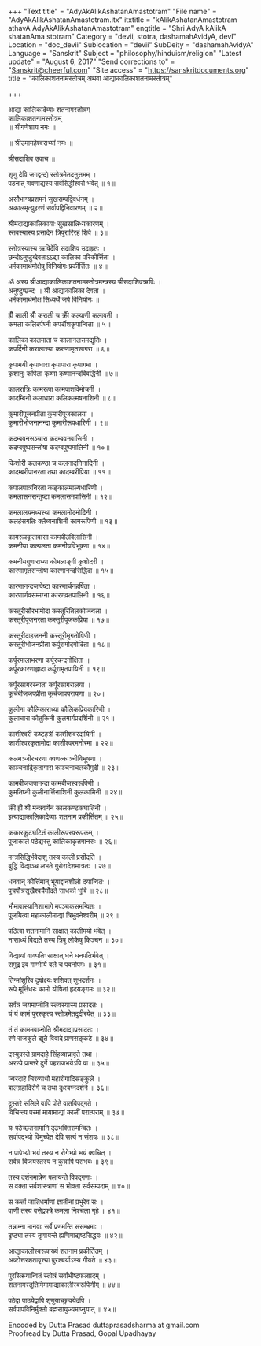 +++
"Text title" = "AdyAkAlikAshatanAmastotram"
"File name" = "AdyAkAlikAshatanAmastotram.itx"
itxtitle = "kAlikAshatanAmastotram athavA AdyAkAlikAshatanAmastotram"
engtitle = "Shri AdyA kAlikA shatanAma stotram"
Category = "devii, stotra, dashamahAvidyA, devI"
Location = "doc_devii"
Sublocation = "devii"
SubDeity = "dashamahAvidyA"
Language = "Sanskrit"
Subject = "philosophy/hinduism/religion"
"Latest update" = "August 6, 2017"
"Send corrections to" = "Sanskrit@cheerful.com"
"Site access" = "https://sanskritdocuments.org"
title = "कालिकाशतनामस्तोत्रम् अथवा आद्याकालिकाशतनामस्तोत्रम्"

+++
  
 आद्या कालिकादेव्याः शतनामस्तोत्रम्   
कालिकाशतनामस्तोत्रम्  
॥ श्रीगणेशाय नमः ॥  
  
॥ श्रीउमामहेश्वराभ्यां नमः ॥  
  
श्रीसदाशिव उवाच ॥  
  
शृणु देवि जगद्वन्द्ये स्तोत्रमेतदनुत्तमम् ।  
पठनात् श्रवणाद्यस्य सर्वसिद्धीश्वरो भवेत् ॥ १॥  
  
असौभाग्यप्रशमनं सुखसम्पद्विवर्धनम् ।  
अकालमृत्युहरणं सर्वापद्विनिवारणम् ॥ २॥  
  
श्रीमदाद्याकालिकायाः सुखसान्निध्यकारणम् ।  
स्तवस्यास्य प्रसादेन त्रिपुरारिरहं शिवे ॥ ३॥  
  
स्तोत्रस्यास्य ऋषिर्देवि सदाशिव उदाहृतः ।  
छन्दोऽनुष्टुब्देवताऽऽद्या कालिका परिकीर्त्तिता ।  
धर्मकामार्थमोक्षेषु विनियोगः प्रकीर्त्तितः ॥ ४॥  
  
ॐ अस्य श्रीआद्याकालिकाशतनामस्तोत्रमन्त्रस्य श्रीसदाशिवऋषिः ।  
अनुष्टुप्छन्दः । श्री आद्याकालिका देवता ।  
धर्मकामार्थमोक्ष सिध्यर्थे जपे विनियोगः ॥  
  
ह्रीँ काली श्रीँ कराली च क्रीँ कल्याणी कलावती ।  
कमला कलिदर्पघ्नी कपर्दीशकृपान्विता ॥ ५॥  
  
कालिका कालमाता च कालानलसमद्युतिः ।  
कपर्दिनी करालास्या करुणामृतसागरा ॥ ६॥  
  
कृपामयी कृपाधारा कृपापारा कृपागमा ।  
कृशानुः कपिला कृष्णा कृष्णानन्दविवर्द्धिनी ॥ ७॥  
  
कालरात्रिः कामरूपा कामपाशविमोचनी ।  
कादम्बिनी कलाधारा कलिकल्मषनाशिनी ॥ ८॥  
  
कुमारीपूजनप्रीता कुमारीपूजकालया ।  
कुमारीभोजनानन्दा कुमारीरूपधारिणी ॥ ९॥  
  
कदम्बवनसञ्चारा कदम्बवनवासिनी ।  
कदम्बपुष्पसन्तोषा कदम्बपुष्पमालिनी ॥ १०॥  
  
किशोरी कलकण्ठा च कलनादनिनादिनी ।  
कादम्बरीपानरता तथा कादम्बरीप्रिया ॥ ११॥  
  
कपालपात्रनिरता कङ्कालमाल्यधारिणी ।  
कमलासनसन्तुष्टा कमलासनवासिनी ॥ १२॥  
  
कमलालयमध्यस्था कमलामोदमोदिनी ।  
कलहंसगतिः क्लैब्यनाशिनी कामरूपिणी ॥ १३॥  
  
कामरूपकृतावासा कामपीठविलासिनी ।  
कमनीया कल्पलता कमनीयविभूषणा ॥ १४॥  
  
कमनीयगुणाराध्या कोमलाङ्गी कृशोदरी ।  
कारणामृतसन्तोषा कारणानन्दसिद्धिदा ॥ १५॥  
  
कारणानन्दजापेष्टा कारणार्चनहर्षिता ।  
कारणार्णवसम्मग्ना कारणव्रतपालिनी ॥ १६॥  
  
कस्तूरीसौरभामोदा कस्तूरितिलकोज्ज्वला ।  
कस्तूरीपूजनरता कस्तूरीपूजकप्रिया ॥ १७॥  
  
कस्तूरीदाहजननी कस्तूरीमृगतोषिणी ।  
कस्तूरीभोजनप्रीता कर्पूरामोदमोदिता ॥ १८॥  
  
कर्पूरमालाभरणा कर्पूरचन्दनोक्षिता ।  
कर्पूरकारणाह्लादा कर्पूरामृतपायिनी ॥ १९॥  
  
कर्पूरसागरस्नाता कर्पूरसागरालया ।  
कूर्चबीजजपप्रीता कूर्चजापपरायणा ॥ २०॥  
  
कुलीना कौलिकाराध्या कौलिकप्रियकारिणी ।  
कुलाचारा कौतुकिनी कुलमार्गप्रदर्शिनी ॥ २१॥  
  
काशीश्वरी कष्टहर्त्री काशीशवरदायिनी ।  
काशीश्वरकृतामोदा काशीश्वरमनोरमा ॥ २२॥  
  
कलमञ्जीरचरणा क्वणत्काञ्चीविभूषणा ।  
काञ्चनाद्रिकृतागारा काञ्चनाचलकौमुदी ॥ २३॥  
  
कामबीजजपानन्दा कामबीजस्वरूपिणी ।  
कुमतिघ्नी कुलीनार्त्तिनाशिनी कुलकामिनी ॥ २४॥  
  
क्रीँ ह्रीँ श्रीँ मन्त्रवर्णेन कालकण्टकघातिनी ।  
इत्याद्याकालिकादेव्याः शतनाम प्रकीर्त्तितम् ॥ २५॥  
  
ककारकूटघटितं कालीरूपस्वरूपकम् ।  
पूजाकाले पठेद्यस्तु कालिकाकृतमानसः ॥ २६॥  
  
मन्त्रसिद्धिर्भवेदाशु तस्य काली प्रसीदति ।  
बुद्धिं विद्याञ्च लभते गुरोरादेशमात्रतः ॥ २७॥  
  
धनवान् कीर्त्तिमान् भूयाद्दानशीलो दयान्वितः ।  
पुत्रपौत्रसुखैश्वर्यैर्मोदते साधको भुवि ॥ २८॥  
  
भौमावास्यानिशाभागे मपञ्चकसमन्वितः ।  
पूजयित्वा महाकालीमाद्यां त्रिभुवनेश्वरीम् ॥ २९॥  
  
पठित्वा शतनामानि साक्षात् कालीमयो भवेत् ।  
नासाध्यं विद्यते तस्य त्रिषु लोकेषु किञ्चन ॥ ३०॥  
  
विद्यायां वाक्पतिः साक्षात् धने धनपतिर्भवेत् ।  
समुद्र इव गाम्भीर्ये बले च पवनोपमः ॥ ३१॥  
  
तिग्मांशुरिव दुष्प्रेक्ष्यः शशिवत् शुभदर्शनः ।  
रूपे मूर्त्तिधरः कामो योषितां हृदयङ्गमः ॥ ३२॥  
  
सर्वत्र जयमाप्नोति स्तवस्यास्य प्रसादतः ।  
यं यं कामं पुरस्कृत्य स्तोत्रमेतदुदीरयेत् ॥ ३३॥  
  
तं तं काममवाप्नोति श्रीमदाद्याप्रसादतः ।  
रणे राजकुले द्यूते विवादे प्राणसङ्कटे ॥ ३४॥  
  
दस्युग्रस्ते ग्रामदाहे सिंहव्याघ्रावृते तथा ।  
अरण्ये प्रान्तरे दुर्गे ग्रहराजभयेऽपि वा ॥ ३५॥  
  
ज्वरदाहे चिरव्याधौ महारोगादिसङ्कुले ।  
बालग्रहादिरोगे च तथा दुःस्वप्नदर्शने ॥ ३६॥  
  
दुस्तरे सलिले वापि पोते वातविपद्गते ।  
विचिन्त्य परमां मायामाद्यां कालीं परात्पराम् ॥ ३७॥  
  
यः पठेच्छतनामानि दृढभक्तिसमन्वितः ।  
सर्वापद्भ्यो विमुच्येत देवि सत्यं न संशयः ॥ ३८॥  
  
न पापेभ्यो भयं तस्य न रोगेभ्यो भयं क्वचित् ।  
सर्वत्र विजयस्तस्य न कुत्रापि पराभवः ॥ ३९॥  
  
तस्य दर्शनमात्रेण पलायन्ते विपद्गणाः ।  
स वक्ता सर्वशास्त्राणां स भोक्ता सर्वसम्पदाम् ॥ ४०॥  
  
स कर्त्ता जातिधर्माणां ज्ञातीनां प्रभुरेव सः ।  
वाणी तस्य वसेद्वक्त्रे कमला निश्चला गृहे ॥ ४१॥  
  
तन्नाम्ना मानवाः सर्वे प्रणमन्ति ससम्भ्रमाः ।  
दृष्ट्या तस्य तृणायन्ते ह्यणिमाद्यष्टसिद्धयः ॥ ४२॥  
  
आद्याकालीस्वरूपाख्यं शतनाम प्रकीर्तितम् ।  
अष्टोत्तरशतावृत्त्या पुरश्चर्याऽस्य गीयते ॥ ४३॥  
  
पुरस्क्रियान्वितं स्तोत्रं सर्वाभीष्टफलप्रदम् ।  
शतनामस्तुतिमिमामाद्याकालीस्वरूपिणीम् ॥ ४४॥  
  
पठेद्वा पाठयेद्वापि शृणुयाच्छ्रावयेदपि ।  
सर्वपापविनिर्मुक्तो ब्रह्मसायुज्यमाप्नुयात् ॥ ४५॥  
  
  
Encoded by Dutta Prasad duttaprasadsharma at gmail.com  
Proofread by Dutta Prasad, Gopal Upadhayay  
  
